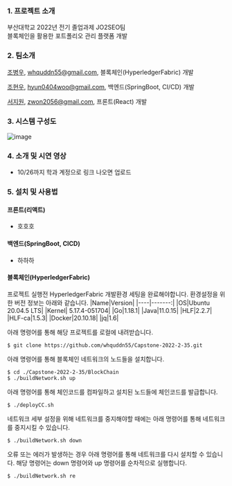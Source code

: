 ### 1. 프로젝트 소개

부산대학교 2022년 전기 졸업과제 JO2SEO팀  
블록체인을 활용한 포트폴리오 관리 플랫폼 개발

### 2. 팀소개

[조병우](https://github.com/whquddn55), whquddn55@gmail.com,   블록체인(HyperledgerFabric) 개발

[조현우](https://github.com/hyun98), hyun0404woo@gmail.com, 백엔드(SpringBoot, CI/CD) 개발

[서지원](https://github.com/jwseo4074), zwon2056@gmail.com, 프론트(React) 개발

### 3. 시스템 구성도

![image](https://user-images.githubusercontent.com/26822105/195231874-6b4dc5d1-e2a9-4342-b147-0f26f62bf314.png)

### 4. 소개 및 시연 영상

- 10/26까지 학과 계정으로 링크 나오면 업로드

### 5. 설치 및 사용법

#### 프론트(리액트)
- 호호호

#### 백엔드(SpringBoot, CICD)
- 하하하

#### 블록체인(HyperledgerFabric)

프로젝트 실행전 HyperledgerFabric 개발환경 세팅을 완료해야합니다.
환경설정을 위한 버전 정보는 아래와 같습니다.
|Name|Version|
|----|-------:|
|OS|Ubuntu 20.04.5 LTS|
|Kernel| 5.17.4-051704|
|Go|1.18.1|
|Java|11.0.15|
|HLF|2.2.7|
|HLF-ca|1.5.3|
|Docker|20.10.18|
|jq|1.6|

아래 명령어를 통해 해당 프로젝트를 로컬에 내려받습니다.
``` shell
$ git clone https://github.com/whquddn55/Capstone-2022-2-35.git
```

아래 명령어를 통해 블록체인 네트워크의 노드들을 설치합니다.
``` shell
$ cd ./Capstone-2022-2-35/BlockChain
$ ./buildNetwork.sh up
```

아래 명령어를 통해 체인코드를 컴파일하고 설치된 노드들에 체인코드를 발급합니다.
``` shell
$ ./deployCC.sh
```

네트워크 세부 설정을 위해 네트워크를 중지해야할 때에는 아래 명령어를 통해 네트워크를 중지시킬 수 있습니다.

``` shell
$ ./buildNetwork.sh down
```

오류 또는 에러가 발생하는 경우 아래 명령어를 통해 네트워크를 다시 설치할 수 있습니다. 해당 명령어는 down 명령어와 up 명령어를 순차적으로 실행합니다.
``` shell
$ ./buildNetwork.sh re
```